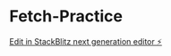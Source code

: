 # Fetch-Practice

[Edit in StackBlitz next generation editor ⚡️](https://stackblitz.com/~/github.com/dudastamas/Fetch-Practice)